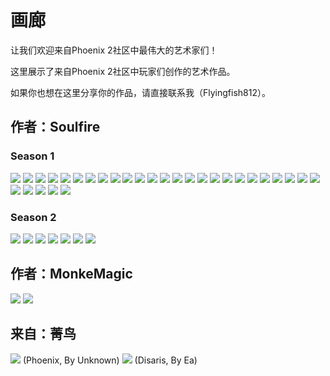 # 画廊

让我们欢迎来自Phoenix 2社区中最伟大的艺术家们！

这里展示了来自Phoenix 2社区中玩家们创作的艺术作品。

如果你也想在这里分享你的作品，请直接联系我（Flyingfish812）。

## 作者：Soulfire

### Season 1

<img src="/Gallery/Aurora.png" style={{zoom:0.5}}/>
<img src="/Gallery/baqlor-phi.png" style={{zoom:0.5}}/>
<img src="/Gallery/claymore.png" style={{zoom:0.5}}/>
<img src="/Gallery/corsair-tau.png" style={{zoom:0.5}}/>
<img src="/Gallery/corsair-sigma.png" style={{zoom:0.5}}/>
<img src="/Gallery/essin-alpha.png" style={{zoom:0.7}}/>
<img src="/Gallery/ex04239.png" style={{zoom:0.5}}/>
<img src="/Gallery/exarch.png" style={{zoom:0.5}}/>
<img src="/Gallery/geist-phi.png" style={{zoom:0.5}}/>
<img src="/Gallery/goth_hime_lyova_luna.png" style={{zoom:0.5}}/>
<img src="/Gallery/hime.png" style={{zoom:0.5}}/>
<img src="/Gallery/hunter-alpha.png" style={{zoom:0.5}}/>
<img src="/Gallery/Juggernaut.png" style={{zoom:0.5}}/>
<img src="/Gallery/Kibarrax.png" style={{zoom:0.5}}/>
<img src="/Gallery/Mirage.png" style={{zoom:0.5}}/>
<img src="/Gallery/naya.png" style={{zoom:0.6}}/>
<img src="/Gallery/Phoenix-Delta.png" style={{zoom:0.5}}/>
<img src="/Gallery/proxymar-beta.png" style={{zoom:0.5}}/>
<img src="/Gallery/Reaper-Trireme.png" style={{zoom:0.5}}/>
<img src="/Gallery/Reaper.png" style={{zoom:0.5}}/>
<img src="/Gallery/sakura.png" style={{zoom:0.5}}/>
<img src="/Gallery/scuuxun-delta.png" style={{zoom:0.5}}/>
<img src="/Gallery/shogun-sigma.png" style={{zoom:0.5}}/>
<img src="/Gallery/starless.png" style={{zoom:0.5}}/>
<img src="/Gallery/trinity.png" style={{zoom:0.5}}/>
<img src="/Gallery/wraith-gamma.png" style={{zoom:0.5}}/>
<img src="/Gallery/xaniea.png" style={{zoom:0.5}}/>
<img src="/Gallery/yigothu.png" style={{zoom:0.5}}/>
<img src="/Gallery/Zhetass.png" style={{zoom:0.5}}/>

<img src="/Gallery/Invaders.png" style={{zoom:0.5}}/>

### Season 2

<img src="/Gallery/ab8-preview.jpg" style={{zoom:0.5}}/>
<img src="/Gallery/aurora-preview2.jpg" style={{zoom:0.5}}/>
<img src="/Gallery/ex0-preview4.jpg" style={{zoom:0.5}}/>
<img src="/Gallery/exarch-preview.jpg" style={{zoom:0.5}}/>
<img src="/Gallery/phoenix-preview.jpg" style={{zoom:0.5}}/>
<img src="/Gallery/proxymar-preview.jpg" style={{zoom:0.5}}/>
<img src="/Gallery/starless-preview.jpg" style={{zoom:0.5}}/>

## 作者：MonkeMagic

<img src="/Gallery/Disaris-Omega.jpg" style={{zoom:0.85}}/>
<img src="/Gallery/Dragonfly.jpg" style={{zoom:0.4}}/>

## 来自：菁鸟

<img src="/Gallery/Phoenix.jpg" style={{zoom:0.85}}/>
(Phoenix, By Unknown)

<img src="/Gallery/disaris.png" style={{zoom:0.85}}/>
(Disaris, By Ea)